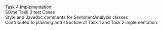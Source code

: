 Task 4 Implementation \
SOme Task 3 test Cases \
Style and Javadoc comments for SentimentAnalysis classes \
Contributed to planning and structure of Task 1 and Task 2 implementation.